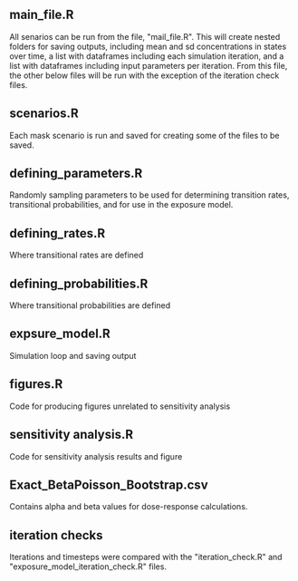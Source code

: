 main_file.R
-------------------------------------------------------
All senarios can be run from the file, "mail_file.R". This will create nested folders for saving outputs, including mean and sd concentrations in states over time, a list with dataframes including each simulation iteration, and a list with dataframes including input parameters per iteration. From this file, the other below files will be run with the exception of the iteration check files.

scenarios.R
--------------------------------------------------------
Each mask scenario is run and saved for creating some of the files to be saved.

defining_parameters.R
-----------------------------------------------------
Randomly sampling parameters to be used for determining transition rates, transitional probabilities, and for use in the exposure model.

defining_rates.R
-----------------------------------------------------
Where transitional rates are defined

defining_probabilities.R
-----------------------------------------------------
Where transitional probabilities are defined

expsure_model.R
----------------------------------------------------
Simulation loop and saving output

figures.R
--------------------------------------------------
Code for producing figures unrelated to sensitivity analysis

sensitivity analysis.R
--------------------------------------------------
Code for sensitivity analysis results and figure

Exact_BetaPoisson_Bootstrap.csv
----------------------------------------------------
Contains alpha and beta values for dose-response calculations.

iteration checks
-----------------------------
Iterations and timesteps were compared with the "iteration_check.R" and "exposure_model_iteration_check.R" files.
